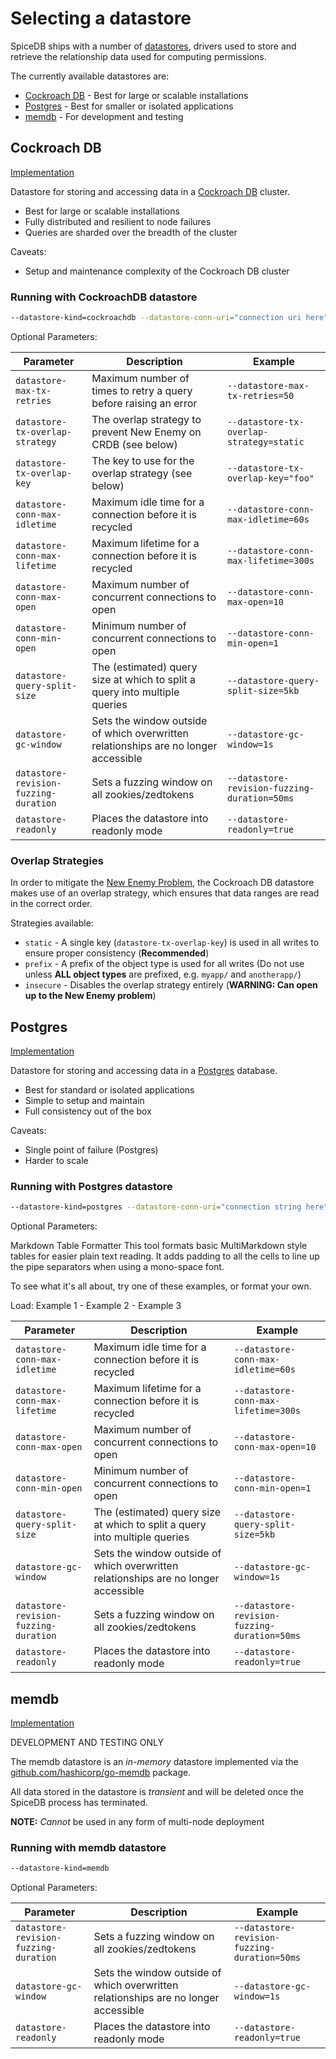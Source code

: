 # Selecting a datastore

SpiceDB ships with a number of [datastores](/internal/datastore), drivers used to store and retrieve the relationship data used for computing permissions.

The currently available datastores are:

- [Cockroach DB](#cockroach-db) - Best for large or scalable installations
- [Postgres](#postgres) - Best for smaller or isolated applications
- [memdb](#memdb) - For development and testing

## Cockroach DB

[Implementation](/internal/datastore/crdb)

Datastore for storing and accessing data in a [Cockroach DB](https://github.com/cockroachdb/cockroach) cluster.

- Best for large or scalable installations
- Fully distributed and resilient to node failures
- Queries are sharded over the breadth of the cluster

Caveats:

- Setup and maintenance complexity of the Cockroach DB cluster

### Running with CockroachDB datastore

```sh
--datastore-kind=cockroachdb --datastore-conn-uri="connection uri here"
```

Optional Parameters:

| Parameter                             | Description                                                                         | Example                                      |
|---------------------------------------|-------------------------------------------------------------------------------------|----------------------------------------------|
| `datastore-max-tx-retries`            | Maximum number of times to retry a query before raising an error                    | `--datastore-max-tx-retries=50`              |
| `datastore-tx-overlap-strategy`       | The overlap strategy to prevent New Enemy on CRDB (see below)                       | `--datastore-tx-overlap-strategy=static`     |
| `datastore-tx-overlap-key`            | The key to use for the overlap strategy (see below)                                 | `--datastore-tx-overlap-key="foo"`           |
| `datastore-conn-max-idletime`         | Maximum idle time for a connection before it is recycled                            | `--datastore-conn-max-idletime=60s`          |
| `datastore-conn-max-lifetime`         | Maximum lifetime for a connection before it is recycled                             | `--datastore-conn-max-lifetime=300s`         |
| `datastore-conn-max-open`             | Maximum number of concurrent connections to open                                    | `--datastore-conn-max-open=10`               |
| `datastore-conn-min-open`             | Minimum number of concurrent connections to open                                    | `--datastore-conn-min-open=1`                |
| `datastore-query-split-size`          | The (estimated) query size at which to split a query into multiple queries          | `--datastore-query-split-size=5kb`           |
| `datastore-gc-window`                 | Sets the window outside of which overwritten relationships are no longer accessible | `--datastore-gc-window=1s`                   |
| `datastore-revision-fuzzing-duration` | Sets a fuzzing window on all zookies/zedtokens                                      | `--datastore-revision-fuzzing-duration=50ms` |
| `datastore-readonly`                  | Places the datastore into readonly mode                                             | `--datastore-readonly=true`                  |

### Overlap Strategies

In order to mitigate the [New Enemy Problem](https://authzed.com/blog/new-enemies/), the Cockroach DB datastore makes use of an overlap strategy, which ensures that data ranges are read in the correct order.

Strategies available:

- `static` - A single key (`datastore-tx-overlap-key`) is used in all writes to ensure proper consistency (**Recommended**)
- `prefix` - A prefix of the object type is used for all writes (Do not use unless **ALL object types** are prefixed, e.g. `myapp/` and `anotherapp/`)
- `insecure` - Disables the overlap strategy entirely (**WARNING: Can open up to the New Enemy problem**)

## Postgres

[Implementation](/internal/datastore/postgres)

Datastore for storing and accessing data in a [Postgres](https://www.postgresql.org/) database.

- Best for standard or isolated applications
- Simple to setup and maintain
- Full consistency out of the box

Caveats:

- Single point of failure (Postgres)
- Harder to scale

### Running with Postgres datastore

```sh
--datastore-kind=postgres --datastore-conn-uri="connection string here"
```

Optional Parameters:

Markdown Table Formatter
This tool formats basic MultiMarkdown style tables for easier plain text reading. It adds padding to all the cells to line up the pipe separators when using a mono-space font.

To see what it's all about, try one of these examples, or format your own.

Load: Example 1 - Example 2 - Example 3

| Parameter                             | Description                                                                         | Example                                      |
|---------------------------------------|-------------------------------------------------------------------------------------|----------------------------------------------|
| `datastore-conn-max-idletime`         | Maximum idle time for a connection before it is recycled                            | `--datastore-conn-max-idletime=60s`          |
| `datastore-conn-max-lifetime`         | Maximum lifetime for a connection before it is recycled                             | `--datastore-conn-max-lifetime=300s`         |
| `datastore-conn-max-open`             | Maximum number of concurrent connections to open                                    | `--datastore-conn-max-open=10`               |
| `datastore-conn-min-open`             | Minimum number of concurrent connections to open                                    | `--datastore-conn-min-open=1`                |
| `datastore-query-split-size`          | The (estimated) query size at which to split a query into multiple queries          | `--datastore-query-split-size=5kb`           |
| `datastore-gc-window`                 | Sets the window outside of which overwritten relationships are no longer accessible | `--datastore-gc-window=1s`                   |
| `datastore-revision-fuzzing-duration` | Sets a fuzzing window on all zookies/zedtokens                                      | `--datastore-revision-fuzzing-duration=50ms` |
| `datastore-readonly`                  | Places the datastore into readonly mode                                             | `--datastore-readonly=true`                  |

## memdb

[Implementation](/internal/datastore/memdb)

DEVELOPMENT AND TESTING ONLY

The memdb datastore is an *in-memory* datastore implemented via the [github.com/hashicorp/go-memdb](github.com/hashicorp/go-memdb) package.

All data stored in the datastore is *transient* and will be deleted once the SpiceDB process has terminated.

**NOTE:** *Cannot* be used in any form of multi-node deployment

### Running with memdb datastore

```sh
--datastore-kind=memdb
```

Optional Parameters:

| Parameter                             | Description                                                                         | Example                                      |
|---------------------------------------|-------------------------------------------------------------------------------------|----------------------------------------------|
| `datastore-revision-fuzzing-duration` | Sets a fuzzing window on all zookies/zedtokens                                      | `--datastore-revision-fuzzing-duration=50ms` |
| `datastore-gc-window`                 | Sets the window outside of which overwritten relationships are no longer accessible | `--datastore-gc-window=1s`                   |
| `datastore-readonly`                  | Places the datastore into readonly mode                                             | `--datastore-readonly=true`                  |

